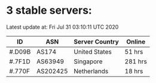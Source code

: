 # 3 stable servers:

Latest update at: Fri Jul 31 03:10:11 UTC 2020

| ID | ASN | Server Country | Online |
| -- | --- | -------------- | ------ |
| #.D09B | AS174 | United States | 51 hrs |
| #.7F1D | AS63949 | Singapore | 281 hrs |
| #.770F | AS202425 | Netherlands | 18 hrs |

